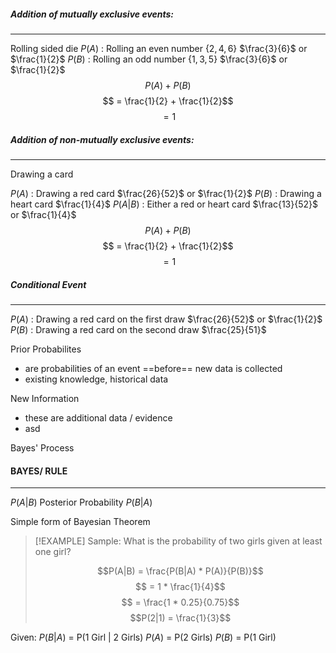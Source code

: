 
##### Addition of mutually exclusive events:
----
Rolling sided die
$P(A)$ : Rolling an even number $\{ 2, 4, 6 \}$  $\frac{3}{6}$  or $\frac{1}{2}$
$P(B)$ : Rolling an odd number $\{ 1, 3, 5 \}$  $\frac{3}{6}$  or $\frac{1}{2}$
$$P(A) + P(B)$$
$$ = \frac{1}{2} + \frac{1}{2}$$
$$= 1$$

##### Addition of non-mutually exclusive events:
---
Drawing a card

$P(A)$ : Drawing a red card  $\frac{26}{52}$  or $\frac{1}{2}$
$P(B)$ : Drawing a heart card  $\frac{1}{4}$
$P(A|B)$ : Either a red or heart card $\frac{13}{52}$ or $\frac{1}{4}$
$$P(A) + P(B)$$
$$ = \frac{1}{2} + \frac{1}{2}$$
$$= 1$$
##### Conditional Event
---
$P(A)$ : Drawing a red card on the first draw $\frac{26}{52}$ or $\frac{1}{2}$
$P(B)$ : Drawing a red card on the second draw $\frac{25}{51}$

Prior Probabilites 
- are probabilities of an event ==before== new data is collected
- existing knowledge, historical data

New Information 
- these are additional data / evidence
- asd

Bayes' Process


#### BAYES/ RULE
---
$P(A|B)$ Posterior Probability
$P(B|A)$ 


Simple form of Bayesian Theorem

> [!EXAMPLE]
> Sample:
> What is the probability of two girls given at least one girl?
> 
> $$P(A|B) = \frac{P(B|A) * P(A)}{P(B)}$$
> $$ = 1 * \frac{1}{4}$$
> $$ = \frac{1 * 0.25}{0.75}$$
> $$P(2|1) = \frac{1}{3}$$

Given:
$P(B|A)$ = P(1 Girl | 2 Girls)
$P(A)$ = P(2 Girls)
$P(B)$ = P(1 Girl)